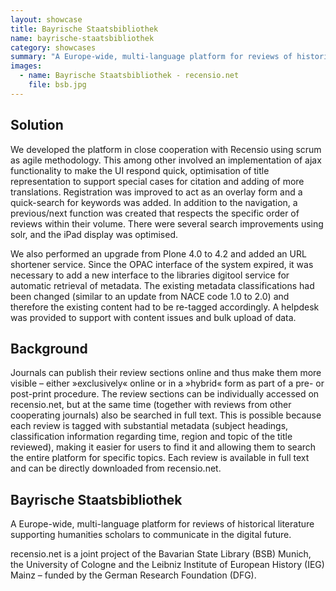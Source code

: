 ```yaml
---
layout: showcase
title: Bayrische Staatsbibliothek
name: bayrische-staatsbibliothek
category: showcases
summary: "A Europe-wide, multi-language platform for reviews of historical literature supporting humanities scholars to communicate in the digital future. (Supported by DFG, Bayerische Staatsbibliothek, Leibniz-Institut für Europäische Geschichte Mainz and Universität zu Köln)."
images:
  - name: Bayrische Staatsbibliothek - recensio.net
    file: bsb.jpg
---
```


## Solution

We developed the platform in close cooperation with Recensio using scrum as agile methodology. This among other involved an implementation of ajax functionality to make the UI respond quick, optimisation of title representation to support special cases for citation and adding of more translations. Registration was improved to act as an overlay form and a quick-search for keywords was added. In addition to the navigation, a previous/next function was created that respects the specific order of reviews within their volume. There were several search improvements using solr, and the iPad display was optimised.

We also performed an upgrade from Plone 4.0 to 4.2 and added an URL shortener service. Since the OPAC interface of the system expired, it was necessary to add a new interface to the libraries digitool service for automatic retrieval of metadata. The existing metadata classifications had been changed (similar to an update from NACE code 1.0 to 2.0) and therefore the existing content had to be re-tagged accordingly. A helpdesk was provided to support with content issues and bulk upload of data.

## Background

Journals can publish their review sections online and thus make them more visible – either »exclusively« online or in a »hybrid« form as part of a pre- or post-print procedure. The review sections can be individually accessed on recensio.net, but at the same time (together with reviews from other cooperating journals) also be searched in full text. This is possible because each review is tagged with substantial metadata (subject headings, classification information regarding time, region and topic of the title reviewed), making it easier for users to find it and allowing them to search the entire platform for specific topics. Each review is available in full text and can be directly downloaded from recensio.net.


## Bayrische Staatsbibliothek

A Europe-wide, multi-language platform for reviews of historical literature supporting humanities scholars to communicate in the digital future.

recensio.net is a joint project of the Bavarian State Library (BSB) Munich, the University of Cologne and the Leibniz Institute of European History (IEG) Mainz – funded by the German Research Foundation (DFG).
